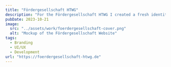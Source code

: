 ```yaml
---
title: "Fördergesellschaft HTWG"
description: "For the Fördergesellschaft HTWG I created a fresh identity and website."
pubDate: 2023-10-21
image:
  src: "../assets/work/foerdergesellschaft-cover.png"
  alt: "Mockup of the Fördergesellschaft Website"
tags:
  - Branding
  - UI/UX
  - Development
url: "https://foerdergesellschaft-htwg.de"
---
```

